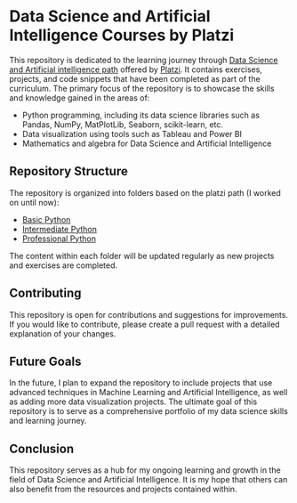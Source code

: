 # Data Science and Artificial Intelligence Courses by Platzi

This repository is dedicated to the learning journey through [Data Science and Artificial intelligence path](https://platzi.com/datos/) offered by [Platzi](https://platzi.com/home). It contains exercises, projects, and code snippets that have been completed as part of the curriculum. The primary focus of the repository is to showcase the skills and knowledge gained in the areas of:

-   Python programming, including its data science libraries such as Pandas, NumPy, MatPlotLib, Seaborn, scikit-learn, etc.
-   Data visualization using tools such as Tableau and Power BI
-   Mathematics and algebra for Data Science and Artificial Intelligence

## Repository Structure

The repository is organized into folders based on the platzi path (I worked on until now):

-   [Basic Python](https://github.com/Osvajorge/Data-Science-Platzi-Courses/tree/main/basic-python)
-   [Intermediate Python](https://github.com/Osvajorge/Data-Science-Platzi-Courses/tree/main/intemediate-python)
-   [Professional Python](https://github.com/Osvajorge/Data-Science-Platzi-Courses/tree/main/professional_python)

The content within each folder will be updated regularly as new projects and exercises are completed.

## Contributing

This repository is open for contributions and suggestions for improvements. If you would like to contribute, please create a pull request with a detailed explanation of your changes.

## Future Goals

In the future, I plan to expand the repository to include projects that use advanced techniques in Machine Learning and Artificial Intelligence, as well as adding more data visualization projects. The ultimate goal of this repository is to serve as a comprehensive portfolio of my data science skills and learning journey.

## Conclusion

This repository serves as a hub for my ongoing learning and growth in the field of Data Science and Artificial Intelligence. It is my hope that others can also benefit from the resources and projects contained within. 